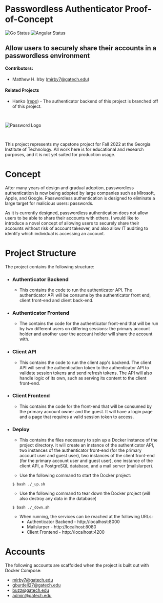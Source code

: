 # Passwordless Authenticator Proof-of-Concept

![Go Status](https://github.com/irby/passwordless-authenticator-poc/actions/workflows/go.yml/badge.svg)
![Angular Status](https://github.com/irby/passwordless-authenticator-poc/actions/workflows/angular.yml/badge.svg)

## Allow users to securely share their accounts in a passwordless environment


#### Contributors:
- Matthew H. Irby (mirby7@gatech.edu)

#### Related Projects
- Hanko ([repo](https://github.com/teamhanko/hanko)) - The authenticator backend of this project is branched off of this project.


<br/>


![Password Logo](https://securityintelligence.com/wp-content/uploads/2018/10/si-eight-character-password-feature.jpg)

<br/>


This project represents my capstone project for Fall 2022 at the Georgia Institute of Technology. All work here is for educational and research purposes, and it is not yet suited for production usage.

# Concept

After many years of design and gradual adoption, passwordless authentication is now being adopted by large companies such as Mirosoft, Apple, and Google. Passwordless authentication is designed to eliminate a large target for malicious users: passwords. 

As it is currently designed, passwordless authentication does not allow users to be able to share their accounts with others. I would like to introduce a novel concept of allowing users to securely share their accounts without risk of account takeover, and also allow IT auditing to identify which individual is accessing an account.

# Project Structure

The project contains the following structure:

- ### Authenticator Backend
  - This contains the code to run the authenticator API. The authenticator API will be consume by the authenticator front end, client front-end and client back-end.

- ### Authenticator Frontend
  - The contains the code for the authenticator front-end that will be run by two different users on differing sessions: the primary account holder and another user the account holder will share the account with.

- ### Client API
  - This contains the code to run the client app's backend. The client API will send the authentication token to the authenticator API to validate session tokens and send refresh tokens. The API will also handle logic of its own, such as serving its content to the client front-end.

- ### Client Frontend
  - This contains the code for the front-end that will be consumed by the primary account owner and the guest. It will have a login page and a page that requires a valid session token to access.

- ### Deploy
  - This contains the files necessary to spin up a Docker instance of the project directory. It will create an instance of the authenticator API, two instances of the authenticator front-end (for the primary account user and guest user), two instances of the client front-end (for the primary account user and guest user), one instance of the client API, a PostgreSQL database, and a mail server (mailslurper).

  - Use the following command to start the Docker project:
  
  ```(shell)
  $ bash ./_up.sh
  ```

  - Use the following command to tear down the Docker project (will also destroy any data in the database)
  
  ```(shell)
  $ bash ./_down.sh
  ```

  - When running, the services can be reached at the following URLs:
    - Authenticator Backend - http://localhost:8000
    - Mailslurper - http://localhost:8080
    - Client Frontend - http://localhost:4200


# Accounts
The following accounts are scaffolded when the project is built out with Docker Compose:
- mirby7@gatech.edu
- gburdell27@gatech.edu
- buzz@gatech.edu
- admin@gatech.edu